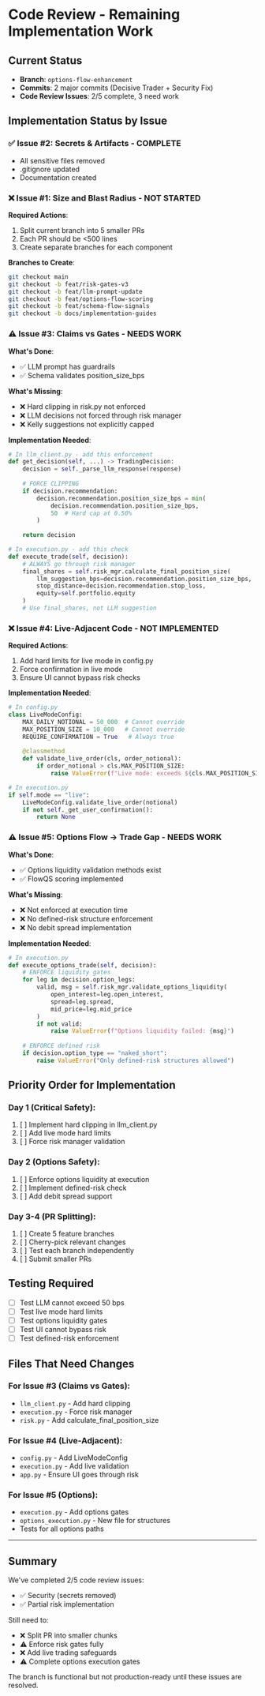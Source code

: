 # Code Review - Remaining Implementation Work

## Current Status
- **Branch**: `options-flow-enhancement`
- **Commits**: 2 major commits (Decisive Trader + Security Fix)
- **Code Review Issues**: 2/5 complete, 3 need work

## Implementation Status by Issue

### ✅ Issue #2: Secrets & Artifacts - COMPLETE
- All sensitive files removed
- .gitignore updated
- Documentation created

### ❌ Issue #1: Size and Blast Radius - NOT STARTED
**Required Actions**:
1. Split current branch into 5 smaller PRs
2. Each PR should be <500 lines
3. Create separate branches for each component

**Branches to Create**:
```bash
git checkout main
git checkout -b feat/risk-gates-v3
git checkout -b feat/llm-prompt-update  
git checkout -b feat/options-flow-scoring
git checkout -b feat/schema-flow-signals
git checkout -b docs/implementation-guides
```

### ⚠️ Issue #3: Claims vs Gates - NEEDS WORK
**What's Done**:
- ✅ LLM prompt has guardrails
- ✅ Schema validates position_size_bps

**What's Missing**:
- ❌ Hard clipping in risk.py not enforced
- ❌ LLM decisions not forced through risk manager
- ❌ Kelly suggestions not explicitly capped

**Implementation Needed**:
```python
# In llm_client.py - add this enforcement
def get_decision(self, ...) -> TradingDecision:
    decision = self._parse_llm_response(response)
    
    # FORCE CLIPPING
    if decision.recommendation:
        decision.recommendation.position_size_bps = min(
            decision.recommendation.position_size_bps, 
            50  # Hard cap at 0.50%
        )
    
    return decision

# In execution.py - add this check
def execute_trade(self, decision):
    # ALWAYS go through risk manager
    final_shares = self.risk_mgr.calculate_final_position_size(
        llm_suggestion_bps=decision.recommendation.position_size_bps,
        stop_distance=decision.recommendation.stop_loss,
        equity=self.portfolio.equity
    )
    # Use final_shares, not LLM suggestion
```

### ❌ Issue #4: Live-Adjacent Code - NOT IMPLEMENTED
**Required Actions**:
1. Add hard limits for live mode in config.py
2. Force confirmation in live mode
3. Ensure UI cannot bypass risk checks

**Implementation Needed**:
```python
# In config.py
class LiveModeConfig:
    MAX_DAILY_NOTIONAL = 50_000  # Cannot override
    MAX_POSITION_SIZE = 10_000   # Cannot override
    REQUIRE_CONFIRMATION = True   # Always true
    
    @classmethod
    def validate_live_order(cls, order_notional):
        if order_notional > cls.MAX_POSITION_SIZE:
            raise ValueError(f"Live mode: exceeds ${cls.MAX_POSITION_SIZE}")

# In execution.py
if self.mode == "live":
    LiveModeConfig.validate_live_order(notional)
    if not self._get_user_confirmation():
        return None
```

### ⚠️ Issue #5: Options Flow → Trade Gap - NEEDS WORK
**What's Done**:
- ✅ Options liquidity validation methods exist
- ✅ FlowQS scoring implemented

**What's Missing**:
- ❌ Not enforced at execution time
- ❌ No defined-risk structure enforcement
- ❌ No debit spread implementation

**Implementation Needed**:
```python
# In execution.py
def execute_options_trade(self, decision):
    # ENFORCE liquidity gates
    for leg in decision.option_legs:
        valid, msg = self.risk_mgr.validate_options_liquidity(
            open_interest=leg.open_interest,
            spread=leg.spread,
            mid_price=leg.mid_price
        )
        if not valid:
            raise ValueError(f"Options liquidity failed: {msg}")
    
    # ENFORCE defined risk
    if decision.option_type == "naked_short":
        raise ValueError("Only defined-risk structures allowed")
```

## Priority Order for Implementation

### Day 1 (Critical Safety):
1. [ ] Implement hard clipping in llm_client.py
2. [ ] Add live mode hard limits
3. [ ] Force risk manager validation

### Day 2 (Options Safety):
1. [ ] Enforce options liquidity at execution
2. [ ] Implement defined-risk check
3. [ ] Add debit spread support

### Day 3-4 (PR Splitting):
1. [ ] Create 5 feature branches
2. [ ] Cherry-pick relevant changes
3. [ ] Test each branch independently
4. [ ] Submit smaller PRs

## Testing Required
- [ ] Test LLM cannot exceed 50 bps
- [ ] Test live mode hard limits
- [ ] Test options liquidity gates
- [ ] Test UI cannot bypass risk
- [ ] Test defined-risk enforcement

## Files That Need Changes

### For Issue #3 (Claims vs Gates):
- `llm_client.py` - Add hard clipping
- `execution.py` - Force risk manager
- `risk.py` - Add calculate_final_position_size

### For Issue #4 (Live-Adjacent):
- `config.py` - Add LiveModeConfig
- `execution.py` - Add live validation
- `app.py` - Ensure UI goes through risk

### For Issue #5 (Options):
- `execution.py` - Add options gates
- `options_execution.py` - New file for structures
- Tests for all options paths

---

## Summary
We've completed 2/5 code review issues:
- ✅ Security (secrets removed)
- ✅ Partial risk implementation

Still need to:
- ❌ Split PR into smaller chunks
- ⚠️ Enforce risk gates fully
- ❌ Add live trading safeguards
- ⚠️ Complete options execution gates

The branch is functional but not production-ready until these issues are resolved.